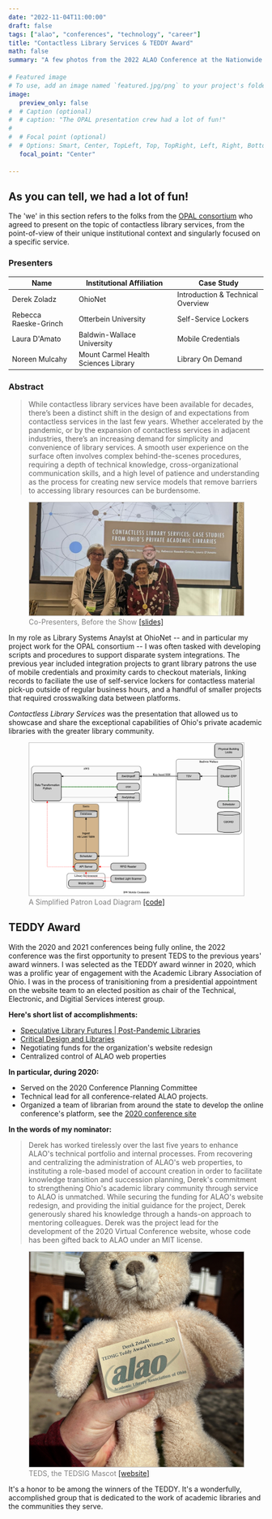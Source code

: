 ```yaml
---
date: "2022-11-04T11:00:00"
draft: false
tags: ["alao", "conferences", "technology", "career"]
title: "Contactless Library Services & TEDDY Award"
math: false
summary: "A few photos from the 2022 ALAO Conference at the Nationwide Conference Center"

# Featured image
# To use, add an image named `featured.jpg/png` to your project's folder.
image:
   preview_only: false
#  # Caption (optional)
#  # caption: "The OPAL presentation crew had a lot of fun!"
#
#  # Focal point (optional)
#  # Options: Smart, Center, TopLeft, Top, TopRight, Left, Right, BottomLeft, #Bottom, BottomRight
   focal_point: "Center"

---
```


## As you can tell, we had a lot of fun!

The 'we' in this section refers to the folks from the [OPAL consortium](https://opal-libraries.org/) who agreed to present on the topic of contactless library services, from the point-of-view of their unique institutional context and singularly focused on a specific service.

### Presenters
| Name | Institutional Affiliation | Case Study |
|---|---| --- |
| Derek Zoladz | OhioNet | Introduction & Technical Overview |
| Rebecca Raeske-Grinch | Otterbein University | Self-Service Lockers |
| Laura D'Amato | Baldwin-Wallace University | Mobile Credentials |
| Noreen Mulcahy | Mount Carmel Health Sciences Library | Library On Demand |

### Abstract
> While contactless library services have been available for decades, there’s been a distinct shift in the design of and expectations from contactless services in the last few years. Whether accelerated by the pandemic, or by the expansion of contactless services in adjacent industries, there’s an increasing demand for simplicity and convenience of library services. A smooth user experience on the surface often involves complex behind-the-scenes procedures, requiring a depth of technical knowledge, cross-organizational communication skills, and a high level of patience and understanding as the process for creating new service models that remove barriers to accessing library resources can be burdensome.

<figure>
  <img style="border: 1px solid #bfbfbf;" src="presentation.jpg">
  <figcaption style="color:grey;">Co-Presenters, Before the Show <a href="../../publication/assets/contactless-library-services.pdf">[slides]</a></figcaption>
</figure>

In my role as Library Systems Anaylst at OhioNet -- and in particular my project work for the OPAL consortium -- I was often tasked with developing scripts and procedures to support disparate system integrations. The previous year included integration projects to grant library patrons the use of mobile credentials and proximity cards to checkout materials, linking records to faciliate the use of self-service lockers for contactless material pick-up outside of regular business hours, and a handful of smaller projects that required crosswalking data between platforms.

*Contactless Library Services* was the presentation that allowed us to showcase and share the exceptional capabilities of Ohio's private academic libraries with the greater library community.

<figure>
  <img style="border: 1px solid #bfbfbf;" src="graphviz-patron-load.png">
  <figcaption style="color:grey;">A Simplified Patron Load Diagram <a href="https://dreampuf.github.io/GraphvizOnline/?url=https://gist.githubusercontent.com/dzoladz/d9d7f8f3bf5021f7e983aa7dbfcd339d/raw/9b0445998406fc5f07d8a7abfb1a64c2e7c7a813/simplified-alao2022.gv">[code]</a></figcaption>
</figure>

## TEDDY Award

With the 2020 and 2021 conferences being fully online, the 2022 conference was the first opportunity to present TEDS to the previous years' award winners. I was selected as the TEDDY award winner in 2020, which was a prolific year of engagement with the Academic Library Association of Ohio. I was in the process of tranisitioning from a presidential appointment on the website team to an elected position as chair of the Technical, Electronic, and Digitial Services interest group.

**Here's short list of accomplishments:**
- [Speculative Library Futures | Post-Pandemic Libraries](https://futures.alaoweb.org/)
- [Critical Design and Libraries](https://tedsig.alaoweb.org/)
- Negotiating funds for the organization's website redesign
- Centralized control of ALAO web properties

**In particular, during 2020:**
- Served on the 2020 Conference Planning Committee
- Technical lead for all conference-related ALAO projects.
- Organized a team of librarian from around the state to develop the online conference's platform, see the [2020 conference site](https://2020.alaoweb.org/)

**In the words of my nominator:**
> Derek has worked tirelessly over the last five years to enhance ALAO's technical portfolio and internal processes. From recovering and centralizing the administration of ALAO's web properties, to instituting a role-based model of account creation in order to facilitate knowledge transition and succession planning, Derek's commitment to strengthening Ohio's academic library community through service to ALAO is unmatched. While securing the funding for ALAO's website redesign, and providing the initial guidance for the project, Derek generously shared his knowledge through a hands-on approach to mentoring colleagues. Derek was the project lead for the development of the 2020 Virtual Conference website, whose code has been gifted back to ALAO under an MIT license.

<figure>
  <img style="border: 1px solid #bfbfbf;" src="teds.jpg">
  <figcaption style="color:grey;">TEDS, the TEDSIG Mascot <a href="https://www.alaoweb.org/igs/tedsig/index.html">[website]</a></figcaption>
</figure>

It's a honor to be among the winners of the TEDDY. It's a wonderfully, accomplished group that is dedicated to the work of academic libraries and the communities they serve.
